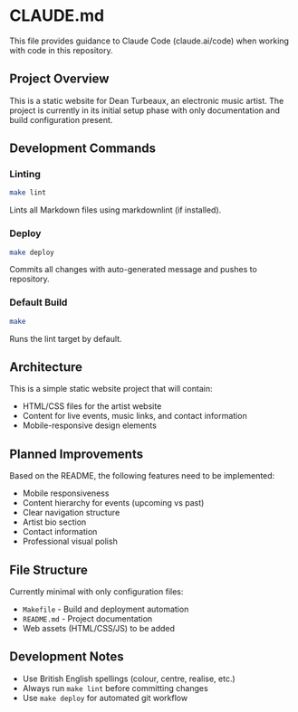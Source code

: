 # CLAUDE.md

This file provides guidance to Claude Code (claude.ai/code) when working with code in this repository.

## Project Overview

This is a static website for Dean Turbeaux, an electronic music artist. The project is currently in its initial setup phase with only documentation and build configuration present.

## Development Commands

### Linting
```bash
make lint
```
Lints all Markdown files using markdownlint (if installed).

### Deploy
```bash
make deploy
```
Commits all changes with auto-generated message and pushes to repository.

### Default Build
```bash
make
```
Runs the lint target by default.

## Architecture

This is a simple static website project that will contain:
- HTML/CSS files for the artist website
- Content for live events, music links, and contact information
- Mobile-responsive design elements

## Planned Improvements

Based on the README, the following features need to be implemented:
- Mobile responsiveness
- Content hierarchy for events (upcoming vs past)
- Clear navigation structure
- Artist bio section
- Contact information
- Professional visual polish

## File Structure

Currently minimal with only configuration files:
- `Makefile` - Build and deployment automation
- `README.md` - Project documentation
- Web assets (HTML/CSS/JS) to be added

## Development Notes

- Use British English spellings (colour, centre, realise, etc.)
- Always run `make lint` before committing changes
- Use `make deploy` for automated git workflow
